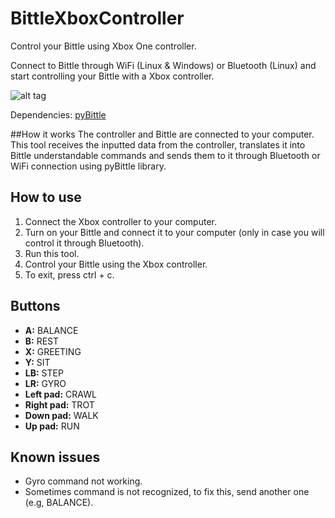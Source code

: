 # BittleXboxController
Control your Bittle using Xbox One controller.

Connect to Bittle through WiFi (Linux & Windows) or Bluetooth (Linux) and start controlling your Bittle with a Xbox controller.

![alt tag](/readme_images/gif1.gif)

Dependencies: [pyBittle](https://github.com/EnriqueMoran/pyBittle)


##How it works
The controller and Bittle are connected to your computer. This tool receives the inputted data from the controller, translates it into Bittle understandable commands and sends them to it through Bluetooth or WiFi connection using pyBittle library.

## How to use
1. Connect the Xbox controller to your computer.
2. Turn on your Bittle and connect it to your computer (only in case you will control it through Bluetooth).
3. Run this tool.
4. Control your Bittle using the Xbox controller.
5. To exit, press ctrl + c.


## Buttons
* **A:** BALANCE
* **B:** REST
* **X:** GREETING
* **Y:** SIT
* **LB:** STEP
* **LR:** GYRO
* **Left pad:** CRAWL
* **Right pad:** TROT
* **Down pad:** WALK
* **Up pad:** RUN


## Known issues
* Gyro command not working.
* Sometimes command is not recognized, to fix this, send another one (e.g, BALANCE).